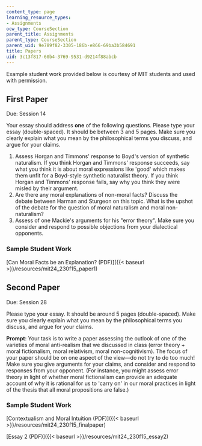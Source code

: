 ```yaml
---
content_type: page
learning_resource_types:
- Assignments
ocw_type: CourseSection
parent_title: Assignments
parent_type: CourseSection
parent_uid: 9e789f82-3305-186b-e866-69ba3b584691
title: Papers
uid: 3c13f817-60b4-3769-9531-d9214f88abcb
---
```


Example student work provided below is courtesy of MIT students and used with permission.

First Paper
-----------

Due: Session 14

Your essay should address **one** of the following questions. Please type your essay (double-spaced). It should be between 3 and 5 pages. Make sure you clearly explain what you mean by the philosophical terms you discuss, and argue for your claims.

1.  Assess Horgan and Timmons' response to Boyd's version of synthetic naturalism. If you think Horgan and Timmons' response succeeds, say what you think it is about moral expressions like 'good' which makes them unfit for a Boyd-style synthetic naturalist theory. If you think Horgan and Timmons' response fails, say why you think they were misled by their argument.
2.  Are there any moral explanations of non-moral facts? Discuss the debate between Harman and Sturgeon on this topic. What is the upshot of the debate for the question of moral naturalism and moral non-naturalism?
3.  Assess of one Mackie's arguments for his "error theory". Make sure you consider and respond to possible objections from your dialectical opponents.

### Sample Student Work

[Can Moral Facts be an Explanation? (PDF)]({{< baseurl >}}/resources/mit24_230f15_paper1) 

Second Paper
------------

Due: Session 28

Please type your essay. It should be around 5 pages (double-spaced). Make sure you clearly explain what you mean by the philosophical terms you discuss, and argue for your claims.

**Prompt**: Your task is to write a paper assessing the outlook of one of the varieties of moral anti-realism that we discussed in class (error theory + moral fictionalism, moral relativism, moral non-cognitivism). The focus of your paper should be on one aspect of the view—do not try to do too much! Make sure you give arguments for your claims, and consider and respond to responses from your opponent. (For instance, you might assess error theory in light of whether moral fictionalism can provide an adequate account of why it is rational for us to 'carry on' in our moral practices in light of the thesis that all moral propositions are false.)

### Sample Student Work

[Contextualism and Moral Intuition (PDF)]({{< baseurl >}}/resources/mit24_230f15_finalpaper) 

[Essay 2 (PDF)]({{< baseurl >}}/resources/mit24_230f15_essay2)